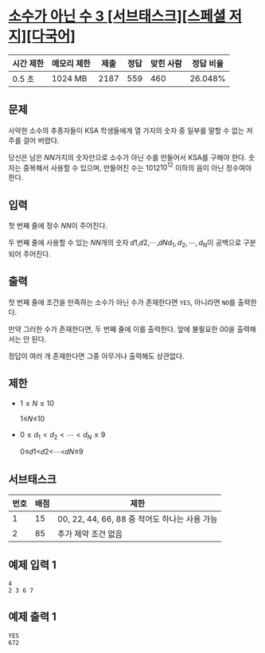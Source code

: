

# [소수가 아닌 수 3 [서브태스크][스페셜 저지][다국어]](https://www.acmicpc.net/problem/31432)

| 시간 제한 | 메모리 제한 | 제출 | 정답 | 맞힌 사람 | 정답 비율 |
| --- | --- | --- | --- | --- | --- |
| 0.5 초 | 1024 MB | 2187 | 559 | 460 | 26.048% |

## 문제

사악한 소수의 추종자들이 KSA 학생들에게 열 가지의 숫자 중 일부를 말할 수 없는 저주를 걸어 버렸다.

당신은 남은 𝑁$N$가지의 숫자만으로 소수가 아닌 수를 만들어서 KSA를 구해야 한다. 숫자는 중복해서 사용할 수 있으며, 만들어진 수는 1012$10^{12}$ 이하의 음이 아닌 정수여야 한다.

## 입력

첫 번째 줄에 정수 𝑁$N$이 주어진다.

두 번째 줄에 사용할 수 있는 𝑁$N$개의 숫자 𝑑1,𝑑2,⋯,𝑑𝑁$d_1, d_2, \cdots, d_N$이 공백으로 구분되어 주어진다.

## 출력

첫 번째 줄에 조건을 만족하는 소수가 아닌 수가 존재한다면 `YES`, 아니라면 `NO`를 출력한다.

만약 그러한 수가 존재한다면, 두 번째 줄에 이를 출력한다. 앞에 불필요한 0$0$을 출력해서는 안 된다.

정답이 여러 개 존재한다면 그중 아무거나 출력해도 상관없다.

## 제한

- $1 \leq N \leq 10$
    
    1≤𝑁≤10
    
- $0 \le d_1 < d_2 < \cdots < d_N \le 9$
    
    0≤𝑑1<𝑑2<⋯<𝑑𝑁≤9
    

## 서브태스크

| 번호 | 배점 | 제한 |
| --- | --- | --- |
| 1 | 15 | 0$0$, 2$2$, 4$4$, 6$6$, 8$8$ 중 적어도 하나는 사용 가능 |
| 2 | 85 | 추가 제약 조건 없음 |

## 예제 입력 1

```
4
2 3 6 7

```

## 예제 출력 1

```
YES
672
```
